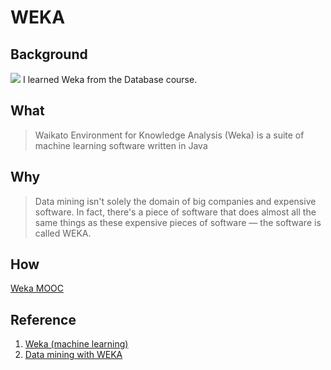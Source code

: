 
# WEKA

## Background 

![](https://pat-7ekbwyq9jmy.netdna-ssl.com/wp-content/uploads/2014/08/Weka-Explorer-2.png)
I learned Weka from the Database course.

## What 

> Waikato Environment for Knowledge Analysis (Weka) is a suite of machine learning software written in Java

## Why
> Data mining isn't solely the domain of big companies and expensive software. In fact, there's a piece of software that does almost all the same things as these expensive pieces of software — the software is called WEKA.

## How 
[Weka MOOC](https://www.youtube.com/channel/UCXYXSGq6Oz21b43hpW2DCvw)
## Reference

1. [Weka (machine learning)](https://www.wikiwand.com/en/Weka_(machine_learning))
2. [Data mining with WEKA](https://www.ibm.com/developerworks/library/os-weka1/index.html)
